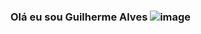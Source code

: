 ### Olá eu sou Guilherme Alves ![image](https://github.com/GuiAlvesR/GuiAlvesR/assets/139154854/98285687-a441-4659-975c-a64ba5f0f962)





